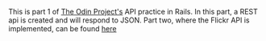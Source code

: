This is part 1 of [The Odin Project's](https://www.theodinproject.org) API practice in Rails. In this part, a REST api is created and will respond to JSON. Part two, where the Flickr API is implemented, can be found [here](https://github.com/leetie/flickr-api-2)
